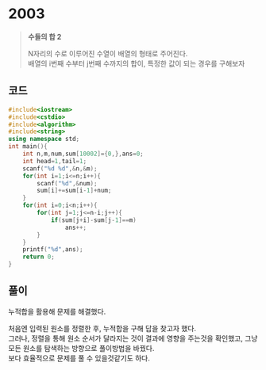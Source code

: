 # 2003

> __수들의 합 2__
>
> N자리의 수로 이루어진 수열이 배열의 형태로 주어진다.  
> 배열의 i번째 수부터 j번째 수까지의 합이, 특정한 값이 되는 경우를 구해보자

## 코드

```c++
#include<iostream>
#include<cstdio>
#include<algorithm>
#include<string>
using namespace std;
int main(){
    int n,m,num,sum[10002]={0,},ans=0;
    int head=1,tail=1;
    scanf("%d %d",&n,&m);
    for(int i=1;i<=n;i++){
        scanf("%d",&num);
        sum[i]+=sum[i-1]+num;
    }
    for(int i=0;i<n;i++){
        for(int j=1;j<=n-i;j++){
            if(sum[j+i]-sum[j-1]==m)
                ans++;
        }
    }
    printf("%d",ans);
    return 0;
}
```

## 풀이

누적합을 활용해 문제를 해결했다.

처음엔 입력된 원소를 정렬한 후, 누적합을 구해 답을 찾고자 했다.  
그러나, 정렬을 통해 원소 순서가 달라지는 것이 결과에 영향을 주는것을 확인했고, 그냥 모든 원소를 탐색하는 방향으로 풀이방법을 바꿨다.  
보다 효율적으로 문제를 풀 수 있을것같기도 하다.

